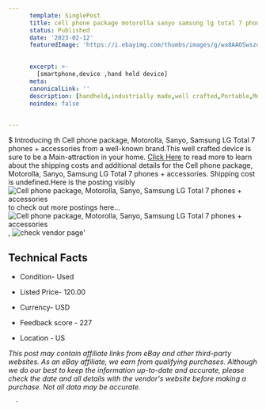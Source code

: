 ```yaml
---
      template: SinglePost
      title: cell phone package motorolla sanyo samsung lg total 7 phones accessories
      status: Published
      date: '2023-02-12'
      featuredImage: 'https://i.ebayimg.com/thumbs/images/g/wa8AAOSwszdgWR0S/s-l225.jpg'
       

      excerpt: >-
        [smartphone,device ,hand held device]
      meta:
      canonicalLink: ''
      description: [handheld,industrially made,well crafted,Portable,Mobile,Compact,Convenient,Lightweight,Maneuverable,Man-portable,Miniature,Carriable,Hand-held,Light,Holdable,Transportable,Mobile device,Pocket-sized,On-the-go,Wireless,Cordless,Compact size,Convenient size, smartphone,device ,hand held device]
      noindex: false
      

---
```

$
      Introducing th Cell phone package, Motorolla, Sanyo, Samsung LG  Total 7 phones + accessories from a well-known brand.This well crafted device  is sure to be a Main-attraction in your home. [Click Here](https://www.ebay.com/itm/265097802788?hash=item3db90f7424%3Ag%3Awa8AAOSwszdgWR0S&mkevt=1&mkcid=1&mkrid=711-53200-19255-0&campid=%253CePNCampaignId%253E&customid=%253CreferenceId%253E&toolid=10049) to read more to learn about the shipping costs and additional details for the Cell phone package, Motorolla, Sanyo, Samsung LG  Total 7 phones + accessories. Shipping cost is undefined.Here is the posting visibly ![Cell phone package, Motorolla, Sanyo, Samsung LG  Total 7 phones + accessories](https://i.ebayimg.com/thumbs/images/g/wa8AAOSwszdgWR0S/s-l225.jpg) to check out more postings here... ![Cell phone package, Motorolla, Sanyo, Samsung LG  Total 7 phones + accessories](https://i.ebayimg.com/images/g/wa8AAOSwszdgWR0S/s-l1600.jpg), ![check vendor page](https://origin-galleryplus.ebayimg.com/ws/web/265097802788_2_0_1/225x225.jpg,https://origin-galleryplus.ebayimg.com/ws/web/265097802788_3_0_1/225x225.jpg,https://origin-galleryplus.ebayimg.com/ws/web/265097802788_4_0_1/225x225.jpg,https://origin-galleryplus.ebayimg.com/ws/web/265097802788_5_0_1/225x225.jpg,https://origin-galleryplus.ebayimg.com/ws/web/265097802788_6_0_1/225x225.jpg,https://origin-galleryplus.ebayimg.com/ws/web/265097802788_7_0_1/225x225.jpg,https://origin-galleryplus.ebayimg.com/ws/web/265097802788_8_0_1/225x225.jpg,https://origin-galleryplus.ebayimg.com/ws/web/265097802788_9_0_1/225x225.jpg,https://origin-galleryplus.ebayimg.com/ws/web/265097802788_10_0_1/225x225.jpg,https://origin-galleryplus.ebayimg.com/ws/web/265097802788_11_0_1/225x225.jpg,https://origin-galleryplus.ebayimg.com/ws/web/265097802788_12_0_1/225x225.jpg)'

      

 ## Technical Facts 



     
      

 - Condition- Used 


      

 - Listed Price- 120.00 


      

 - Currency- USD 


      

 - Feedback score - 227 


      

 - Location - US 


      
      

 *_This post may contain affiliate links from eBay and other third-party websites. As an eBay affiliate, we earn from qualifying purchases. Although we do our best to keep the information up-to-date and accurate, please check the date and all details with the vendor's website before making a purchase. Not all data may be accurate._*




      -
